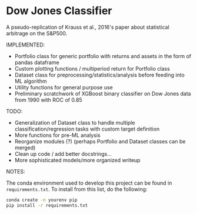 # Dow Jones Classifier
A pseudo-replication of Krauss et al., 2016's paper about statistical arbitrage on the S&amp;P500. 

IMPLEMENTED:

- Portfolio class for generic portfolio with returns and assets in the form of pandas dataframe
- Custom plotting functions / multiperiod return for Portfolio class
- Dataset class for preprocessing/statistics/analysis before feeding into ML algorithm
- Utility functions for general purpose use
- Preliminary scratchwork of XGBoost binary classifier on Dow Jones data from 1990 with ROC of 0.85

TODO:

- Generalization of Dataset class to handle multiple classification/regression tasks with custom target definition
- More functions for pre-ML analysis
- Reorganize modules (?) (perhaps Portfolio and Dataset classes can be merged)
- Clean up code / add better docstrings...
- More sophisticated models/more organized writeup

NOTES:

The conda environment used to develop this project can be found in `requirements.txt`. To install from this list, do the following:

```bash
conda create -n yourenv pip
pip install -r requirements.txt
```


